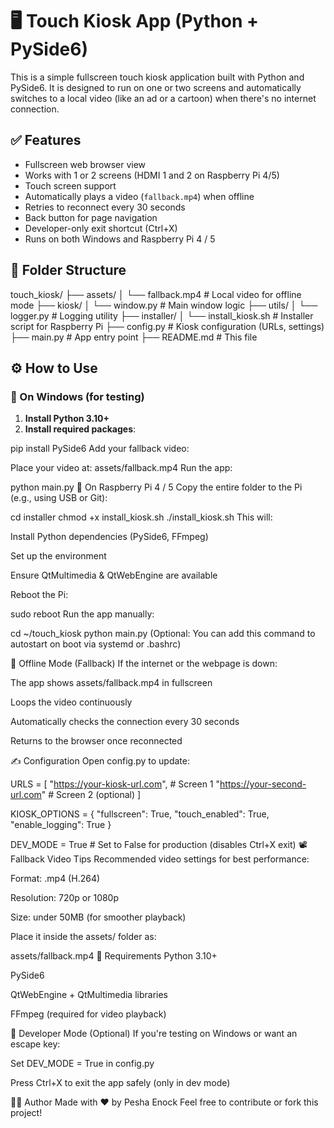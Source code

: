# 🖥️ Touch Kiosk App (Python + PySide6)

This is a simple fullscreen touch kiosk application built with Python and PySide6. It is designed to run on one or two screens and automatically switches to a local video
 (like an ad or a cartoon) when there's no internet connection.



## ✅ Features

- Fullscreen web browser view
- Works with 1 or 2 screens (HDMI 1 and 2 on Raspberry Pi 4/5)
- Touch screen support
- Automatically plays a video (`fallback.mp4`) when offline
- Retries to reconnect every 30 seconds
- Back button for page navigation
- Developer-only exit shortcut (Ctrl+X)
- Runs on both Windows and Raspberry Pi 4 / 5


## 📁 Folder Structure

touch_kiosk/
├── assets/
│ └── fallback.mp4 # Local video for offline mode
├── kiosk/
│ └── window.py # Main window logic
├── utils/
│ └── logger.py # Logging utility
├── installer/
│ └── install_kiosk.sh # Installer script for Raspberry Pi
├── config.py # Kiosk configuration (URLs, settings)
├── main.py # App entry point
├── README.md # This file



## ⚙️ How to Use

### 🧪 On Windows (for testing)

1. **Install Python 3.10+**
2. **Install required packages**:

pip install PySide6
Add your fallback video:

Place your video at: assets/fallback.mp4
Run the app:


python main.py
🍓 On Raspberry Pi 4 / 5
Copy the entire folder to the Pi (e.g., using USB or Git):


cd installer
chmod +x install_kiosk.sh
./install_kiosk.sh
This will:

Install Python dependencies (PySide6, FFmpeg)

Set up the environment

Ensure QtMultimedia & QtWebEngine are available

Reboot the Pi:


sudo reboot
Run the app manually:


cd ~/touch_kiosk
python main.py
(Optional: You can add this command to autostart on boot via systemd or .bashrc)

🔁 Offline Mode (Fallback)
If the internet or the webpage is down:

The app shows assets/fallback.mp4 in fullscreen

Loops the video continuously

Automatically checks the connection every 30 seconds

Returns to the browser once reconnected

✍️ Configuration
Open config.py to update:

URLS = [
    "https://your-kiosk-url.com",  # Screen 1
    "https://your-second-url.com"  # Screen 2 (optional)
]

KIOSK_OPTIONS = {
    "fullscreen": True,
    "touch_enabled": True,
    "enable_logging": True
}

DEV_MODE = True  # Set to False for production (disables Ctrl+X exit)
📽️ Fallback Video Tips
Recommended video settings for best performance:

Format: .mp4 (H.264)

Resolution: 720p or 1080p

Size: under 50MB (for smoother playback)

Place it inside the assets/ folder as:


assets/fallback.mp4
📌 Requirements
Python 3.10+

PySide6

QtWebEngine + QtMultimedia libraries

FFmpeg (required for video playback)

🔐 Developer Mode (Optional)
If you're testing on Windows or want an escape key:

Set DEV_MODE = True in config.py

Press Ctrl+X to exit the app safely (only in dev mode)

👨‍💻 Author
Made with ❤️ by Pesha Enock
Feel free to contribute or fork this project!
